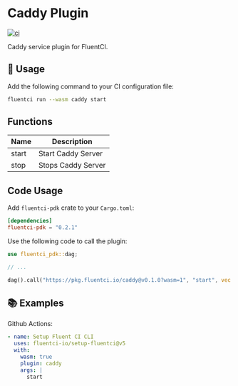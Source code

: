 # Caddy Plugin

[![ci](https://github.com/fluentci-io/services/actions/workflows/caddy.yml/badge.svg)](https://github.com/fluentci-io/services/actions/workflows/caddy.yml)

Caddy service plugin for FluentCI.

## 🚀 Usage

Add the following command to your CI configuration file:

```bash
fluentci run --wasm caddy start
```

## Functions

| Name   | Description                                        |
| ------ | -------------------------------------------------- |
| start  | Start Caddy Server                                 |
| stop   | Stops Caddy Server                                 |

## Code Usage

Add `fluentci-pdk` crate to your `Cargo.toml`:

```toml
[dependencies]
fluentci-pdk = "0.2.1"
```

Use the following code to call the plugin:

```rust
use fluentci_pdk::dag;

// ...

dag().call("https://pkg.fluentci.io/caddy@v0.1.0?wasm=1", "start", vec![])?;
```

## 📚 Examples

Github Actions:

```yaml
- name: Setup Fluent CI CLI
  uses: fluentci-io/setup-fluentci@v5
  with:
    wasm: true
    plugin: caddy
    args: |
      start
```
